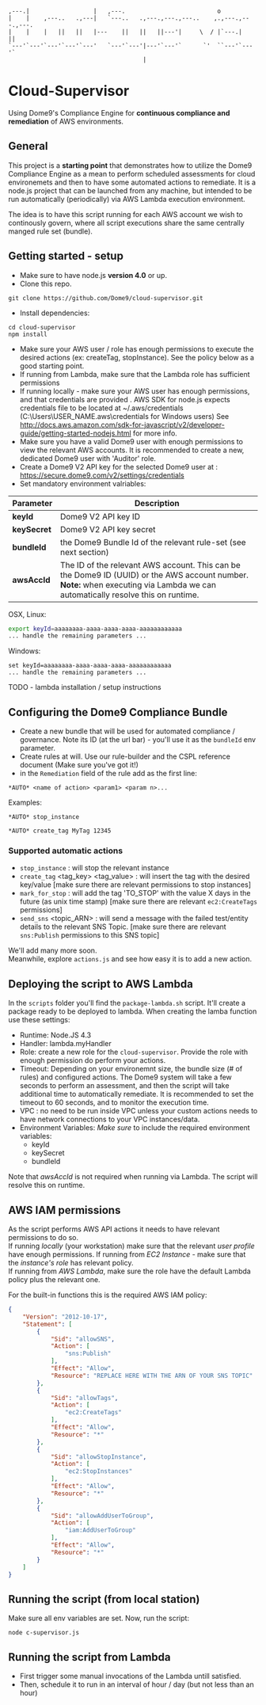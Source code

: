

```
                                                                            
,---.|                  |   ,---.                          o               
|    |    ,---..   .,---|   `---..   .,---.,---.,---..    ,.,---.,---.,---.
|    |    |   ||   ||   |---    ||   ||   ||---'|     \  / |`---.|   ||    
`---'`---'`---'`---'`---'   `---'`---'|---'`---'`      `'  ``---'`---'`    
                                      |
```
# Cloud-Supervisor
Using Dome9's Compliance Engine for **continuous compliance and remediation** of AWS environments.

## General
This project is a **starting point** that demonstrates how to utilize the Dome9 Compliance Engine as a mean to perform scheduled assessments for cloud environemets and then to have some automated actions to remediate.
It is a node.js project that can be launched from any machine, but intended to be run automatically (periodically) via AWS Lambda execution environment.

The idea is to have this script running for each AWS account we wish to continously govern, where all script executions share the same centrally manged rule set (bundle).

## Getting started - setup
* Make sure to have node.js **version 4.0** or up.
* Clone this repo.
```
git clone https://github.com/Dome9/cloud-supervisor.git
```
* Install dependencies:
```
cd cloud-supervisor
npm install
```
* Make sure your AWS user / role has enough permissions to execute the desired actions (ex: createTag, stopInstance). See the policy below as a good starting point.
* If running from Lambda, make sure that the Lambda role has sufficient permissions
* If running locally - make sure your AWS user has enough permissions, and that credentials are provided . AWS SDK for node.js expects credentials file to be located at ~/.aws/credentials (C:\Users\USER_NAME\.aws\credentials for Windows users) See http://docs.aws.amazon.com/sdk-for-javascript/v2/developer-guide/getting-started-nodejs.html for more info.
* Make sure you have a valid Dome9 user with enough permissions to view the relevant AWS accounts. It is recommended to create a new, dedicated Dome9 user with 'Auditor' role. 
* Create a Dome9 V2 API key for the selected Dome9 user at : https://secure.dome9.com/v2/settings/credentials
* Set mandatory environment valriables:

Parameter | Description
--- | ---
**keyId**|  Dome9 V2 API key ID
**keySecret** |  Dome9 V2 API key secret
**bundleId** |  the Dome9 Bundle Id of the relevant rule-set (see next section)
**awsAccId** | The ID of the relevant AWS account. This can be the Dome9 ID (UUID) or the AWS account number. **Note:** when executing via Lambda we can automatically resolve this on runtime.

OSX, Linux:
```bash
export keyId=aaaaaaaa-aaaa-aaaa-aaaa-aaaaaaaaaaaa
... handle the remaining parameters ...
```
Windows:
```
set keyId=aaaaaaaa-aaaa-aaaa-aaaa-aaaaaaaaaaaa
... handle the remaining parameters ...
```
TODO - lambda installation / setup instructions


## Configuring the Dome9 Compliance Bundle
* Create a new bundle that will be used for automated compliance / governance. Note its ID (at the url bar) - you'll use it as the `bundleId` env parameter.
* Create rules at will. Use our rule-builder and the CSPL reference document (Make sure you've got it!)
* in the `Remediation` field of the rule add as the first line:
```
*AUTO* <name of action> <param1> <param n>...
```
Examples:
```
*AUTO* stop_instance
```
```
*AUTO* create_tag MyTag 12345
```

### Supported automatic actions
* `stop_instance` : will stop the relevant instance
* `create_tag` <tag_key> <tag_value> : will insert the tag with the desired key/value [make sure there are relevant permissions to stop instances]
* `mark_for_stop` <days> : will add the tag 'TO_STOP' with the value X days in the future (as unix time stamp) [make sure there are relevant `ec2:CreateTags` permissions]
* `send_sns` <topic_ARN> : will send a message with the failed test/entity details to the relevant SNS Topic. [make sure there are relevant `sns:Publish` permissions to this SNS topic]

We'll add many more soon.<br/>
Meanwhile, explore `actions.js` and see how easy it is to add a new action.


## Deploying the script to AWS Lambda
In the `scripts` folder you'll find the `package-lambda.sh` script. It'll create a package ready to be deployed to lambda.
When creating the lamba function use these settings:
* Runtime: Node.JS 4.3
* Handler: lambda.myHandler
* Role: create a new role for the `cloud-supervisor`. Provide the role with enough permission do perform your actions.
* Timeout: Depending on your environemnt size, the bundle size (# of rules) and configured actions. The Dome9 system will take a few seconds to perform an assessment, and then the script will take additional time to automatically remediate. It is recommended to set the timeout to 60 seconds, and to monitor the execution time.
* VPC : no need to be run inside VPC unless your custom actions needs to have network connections to your VPC instances/data.
* Environment Variables: *Make sure* to include the required environment variables:
    * keyId
    * keySecret 
    * bundleId

Note that *awsAccId* is not required when running via Lambda. The script will resolve this on runtime.


## AWS IAM permissions
As the script performs AWS API actions it needs to have relevant permissions to do so.<br/>
If running *locally* (your workstation) make sure that the relevant *user profile* have enough permissions.
If running from *EC2 Instance* - make sure that the *instance's role* has relevant policy.<br/>
If running from *AWS Lambda*, make sure the role have the default Lambda policy plus the relevant one.

For the built-in functions this is the required AWS IAM policy:
```json
{
    "Version": "2012-10-17",
    "Statement": [
        {
            "Sid": "allowSNS",
            "Action": [
                "sns:Publish"
            ],
            "Effect": "Allow",
            "Resource": "REPLACE HERE WITH THE ARN OF YOUR SNS TOPIC"
        },
        {
            "Sid": "allowTags",
            "Action": [
                "ec2:CreateTags"
            ],
            "Effect": "Allow",
            "Resource": "*"
        },
        {
            "Sid": "allowStopInstance",
            "Action": [
                "ec2:StopInstances"
            ],
            "Effect": "Allow",
            "Resource": "*"
        },
        {
            "Sid": "allowAddUserToGroup",
            "Action": [
                "iam:AddUserToGroup"
            ],
            "Effect": "Allow",
            "Resource": "*"
        }
    ]
}
```

## Running the script (from local station)
Make sure all env variables are set.
Now, run the script:
```
node c-supervisor.js
```

## Running the script from Lambda
- First trigger some manual invocations of the Lambda untill satisfied.
- Then, schedule it to run in an interval of hour / day (but not less than an hour)




